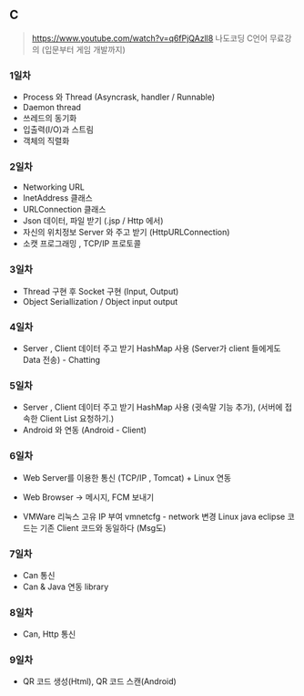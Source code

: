 ## C

> https://www.youtube.com/watch?v=q6fPjQAzll8 나도코딩 C언어 무료강의 (입문부터 게임 개발까지)

### 1일차

* Process 와 Thread  (Asyncrask, handler / Runnable)
* Daemon thread
* 쓰레드의 동기화
* 입출력(I/O)과 스트림
* 객체의 직렬화

### 2일차

* Networking URL
* InetAddress 클래스
* URLConnection 클래스
* Json 데이터, 파일 받기 (.jsp / Http 에서)
* 자신의 위치정보 Server 와 주고 받기 (HttpURLConnection)
* 소캣 프로그래밍 , TCP/IP 프로토콜

### 3일차

* Thread 구현 후 Socket 구현 (Input, Output)
* Object Seriallization / Object input output

### 4일차

* Server , Client 데이터 주고 받기 HashMap 사용 (Server가 client 들에게도 Data 전송) - Chatting

### 5일차

* Server , Client 데이터 주고 받기 HashMap 사용 (귓속말 기능 추가), (서버에 접속한 Client List 요청하기.)
* Android  와 연동 (Android - Client)

### 6일차

* Web Server를 이용한 통신 (TCP/IP , Tomcat) + Linux 연동 

* Web Browser -> 메시지, FCM 보내기

*  VMWare 리눅스 고유 IP 부여 vmnetcfg - network 변경 Linux java eclipse 코드는 기존 Client 코드와 동일하다 (Msg도)

  ### 7일차

* Can 통신
* Can & Java 연동 library

### 8일차

* Can, Http 통신

### 9일차

* QR 코드 생성(Html), QR 코드 스캔(Android)